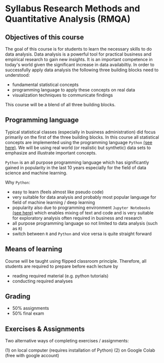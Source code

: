 # Syllabus Research Methods and Quantitative Analysis (RMQA)

## Objectives of this course

The goal of this course is for students to learn the necessary skills to do data analysis. Data analysis is a powerful tool for practical business and empirical research to gain new insights. It is an important competence in today's world given the significant increase in data availabiltiy. In order to successfully apply data analysis the following three building blocks need to understood:

- fundamental statistical concepts
- programming language to apply these concepts on real data
- visualization techniques to communicate findings 

This course will be a blend of all three building blocks. 

## Programming language

Typical statistical classes (especially in business administration) did focus primarily on the first of the three building blocks. In this course all statistical concepts are implemented using the programming language `Python` [(see here)](https://www.python.org/). We will be using real world (or realistic but synthetic) data sets to emphasize and illustrate important concepts. 

`Python` is an all purpose programming language which has significantly gained in popularity in the last 10 years especially for the field of data science and machine learning. 

Why `Python`:

- easy to learn (feels almost like pseudo code)
- very suitable for data analysis and probably most popular language for field of machine learning / deep learning
- popularity also due to programming environment `Jupyter Notebooks` [(see here)](https://jupyter.org/) which enables mixing of text and code and is very suitable for exploratory analysis often required in business and research
- all purpose programming language so not limited to data analysis (such as `R`)
- switch between `R` and `Python` and vice versa is quite straight forward 



## Means of learning

Course will be taught using flipped classroom principle. Therefore, all students are required to prepare before each lecture by  

- reading required material (e.g. python tutorials)
- conducting required analyses

## Grading

- 50% assignments
- 50% final exam

## Exercises & Assignments

Two alternative ways of completing exercises / assignments:  

(1) on local computer (requires installation of Python)
(2) on Google Colab (free with google account)